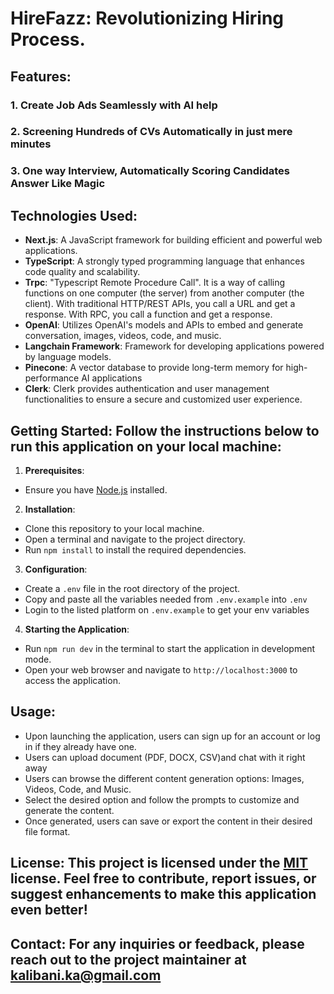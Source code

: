 # HireFazz: Revolutionizing Hiring Process.

## Features:

### 1. Create Job Ads Seamlessly with AI help

### 2. Screening Hundreds of CVs Automatically in just mere minutes

### 3. One way Interview, Automatically Scoring Candidates Answer Like Magic

## Technologies Used:

- **Next.js**: A JavaScript framework for building efficient and powerful web applications.
- **TypeScript**: A strongly typed programming language that enhances code quality and scalability.
- **Trpc**: "Typescript Remote Procedure Call". It is a way of calling functions on one computer (the server) from another computer (the client). With traditional HTTP/REST APIs, you call a URL and get a response. With RPC, you call a function and get a response.
- **OpenAI**: Utilizes OpenAI's models and APIs to embed and generate conversation, images, videos, code, and music.
- **Langchain Framework**: Framework for developing applications powered by language models.
- **Pinecone**: A vector database to provide long-term memory for high-performance AI applications
- **Clerk**: Clerk provides authentication and user management functionalities to ensure a secure and customized user experience.

## Getting Started: Follow the instructions below to run this application on your local machine:

1. **Prerequisites**:

- Ensure you have [Node.js](https://nodejs.org) installed.

2. **Installation**:

- Clone this repository to your local machine.
- Open a terminal and navigate to the project directory.
- Run `npm install` to install the required dependencies.

3. **Configuration**:

- Create a `.env` file in the root directory of the project.
- Copy and paste all the variables needed from `.env.example` into `.env`
- Login to the listed platform on `.env.example` to get your env variables

4. **Starting the Application**:

- Run `npm run dev` in the terminal to start the application in development mode.
- Open your web browser and navigate to `http://localhost:3000` to access the application.

## Usage:

- Upon launching the application, users can sign up for an account or log in if they already have one.
- Users can upload document (PDF, DOCX, CSV)and chat with it right away
- Users can browse the different content generation options: Images, Videos, Code, and Music.
- Select the desired option and follow the prompts to customize and generate the content.
- Once generated, users can save or export the content in their desired file format.

## License: This project is licensed under the [MIT](LICENSE) license. Feel free to contribute, report issues, or suggest enhancements to make this application even better!

## Contact: For any inquiries or feedback, please reach out to the project maintainer at [kalibani.ka@gmail.com](maito:kalibani.ka@gmail.com)
